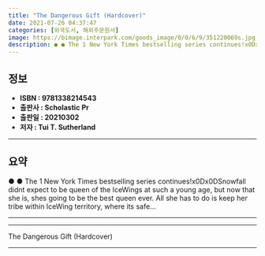 ```yaml
---
title: "The Dangerous Gift (Hardcover)"
date: 2021-07-26 04:37:47
categories: [외국도서, 해외주문원서]
image: https://bimage.interpark.com/goods_image/0/0/6/9/351220069s.jpg
description: ● ● The 1 New York Times bestselling series continues!x0Dx0DSnowfall didnt expect to be queen of the IceWings at such a young age, but now that she is, shes g
---
```


## **정보**

- **ISBN : 9781338214543**
- **출판사 : Scholastic Pr**
- **출판일 : 20210302**
- **저자 : Tui T. Sutherland**

------



## **요약**

●  ●  The 1 New York Times bestselling series continues!x0Dx0DSnowfall didnt expect to be queen of the IceWings at such a young age, but now that she is, shes going to be the best queen ever. All she has to do is keep her tribe within IceWing territory, where its safe... 

------



------


The Dangerous Gift (Hardcover) 

------


